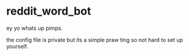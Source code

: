 # reddit_word_bot

ey yo whats up pimps. 

the config file is private but its a simple praw ting so not hard to set up yourself.

